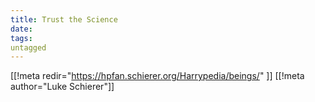 ```yaml
---
title: Trust the Science
date: 
tags:
untagged
---
```

[[!meta redir="https://hpfan.schierer.org/Harrypedia/beings/" ]]
[[!meta author="Luke Schierer"]]
